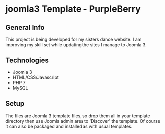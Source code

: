 # joomla3 Template - PurpleBerry

## General Info
This project is being developed for my sisters dance website. I am improving my skill set while updating the sites I manage to Joomla 3.

## Technologies
- Joomla 3
- HTML/CSS/Javascript
- PHP 7
- MySQL

## Setup
The files are Joomla 3 template files, so drop them all in your template directory then use Joomla admin area to 'Discover' the template.
Of course it can also be packaged and installed as with usual templates.
